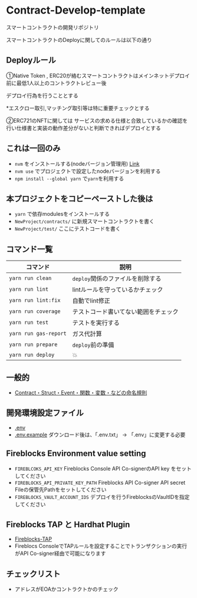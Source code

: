 # Contract-Develop-template

スマートコントラクトの開発リポジトリ 

スマートコントラクトのDeployに関してのルールは以下の通り

## Deployルール 

①Native Token , ERC20が絡むスマートコントラクトはメインネットデプロイ前に最低1人以上のコントラクトレビュー後

デプロイ行為を行うこととする

*エスクロー取引,マッチング取引等は特に重要チェックとする

②ERC721のNFTに関しては
サービスの求める仕様と合致しているかの確認を行い仕様書と実装の動作差分がないと判断できればデプロイとする

## これは一回のみ
- `nvm` をインストールする(nodeバージョン管理用) [Link](https://github.com/nvm-sh/nvm)
- `nvm use` でプロジェクトで設定したnodeバージョンを利用する
- `npm install --global yarn` で`yarn`を利用する

## 本プロジェクトをコピーペーストした後は
- `yarn` で依存modulesをインストールする
- `NewProject/contracts/` に新規スマートコントラクトを書く
- `NewProject/test/` ここにテストコードを書く

## コマンド一覧
|コマンド|説明|
|-|-|
|`yarn run clean`|`deploy`関係のファイルを削除する|
|`yarn run lint`|lintルールを守っているかチェック|
|`yarn run lint:fix`|自動でlint修正|
|`yarn run coverage`|テストコード書いてない範囲をチェック|
|`yarn run test`|テストを実行する|
|`yarn run gas-report`|ガス代計算|
|`yarn run prepare`|`deploy`前の準備|
|`yarn run deploy`|:boom:|

## 一般的
- [Contract・Struct・Event・関数・変数・などの命名規則](https://github.com/0xcert/solidity-style-guide)

## 開発環境設定ファイル
- [.env](https://drive.google.com/file/d/1WdAYVfVRAQFti2WHsYIBN_o6gUfC4FIa/view?usp=sharing)
- [.env.example](https://drive.google.com/file/d/1CF2Jdu5YP-iK2ydXz5M8_diOpDY7WAek/view?usp=sharing)
ダウンロード後は、「.env.txt」 -> 「.env」に変更する必要

## Fireblocks Environment value setting
- `FIREBLCOKS_API_KEY` Fireblocks Console API Co-signerのAPI key をセットしてください
- `FIREBLOCKS_API_PRIVATE_KEY_PATH` Fireblocks API Co-signer API secret Fileの保管先Pathをセットしてください
- `FIREBLOCKS_VAULT_ACCOUNT_IDS` デプロイを行うFireblocksのVaultIDを指定してください

## Fireblocks TAP と Hardhat Plugin
- [Fireblocks-TAP](https://support.fireblocks.io/hc/en-us/articles/7354983580316-About-the-TAP)
- Fireblocs ConsoleでTAPルールを設定することでトランザクションの実行がAPI Co-signer経由で可能になります

## チェックリスト
- アドレスがEOAかコントラクトかのチェック

